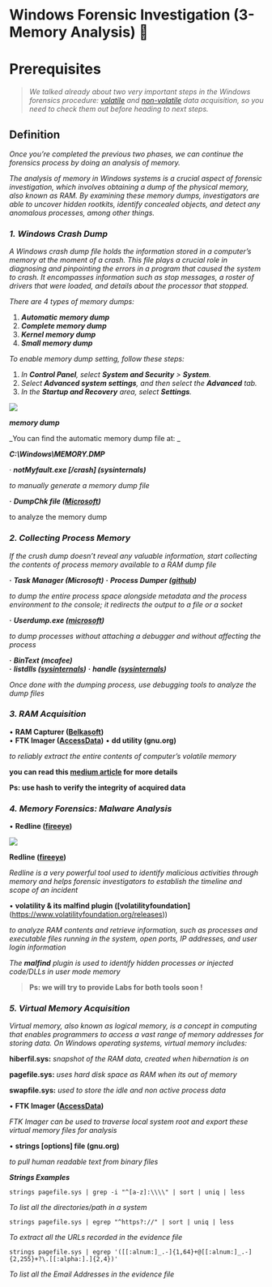 
# Windows Forensic Investigation (3- Memory Analysis) :floppy_disk:

# Prerequisites

> _We talked already about two very important steps in the Windows forensics procedure:  [volatile](https://github.com/mazyaar/Windows_Forensic_Investigation_8_parts/blob/main/1-%20Gathering%20Volatile%20Information.md) and  [non-volatile](https://github.com/mazyaar/Windows_Forensic_Investigation_8_parts/blob/main/2-%20Collecting%20Non-volatile%20Information.md)  data acquisition, so you need to check them out before heading to next steps._

## Definition

_Once you’re completed the previous two phases, we can continue the forensics process by doing an analysis of memory._

_The analysis of memory in Windows systems is a crucial aspect of forensic investigation, which involves obtaining a dump of the physical memory, also known as RAM. By examining these memory dumps, investigators are able to uncover hidden rootkits, identify concealed objects, and detect any anomalous processes, among other things._

### ***1.***  ***Windows Crash Dump***

_A Windows crash dump file holds the information stored in a computer’s memory at the moment of a crash. This file plays a crucial role in diagnosing and pinpointing the errors in a program that caused the system to crash. It encompasses information such as stop messages, a roster of drivers that were loaded, and details about the processor that stopped._

_There are 4 types of memory dumps:_

1.  _**Automatic memory dump**_
2.  _**Complete memory dump**_
3.  _**Kernel memory dump**_
4.  _**Small memory dump**_

_To enable memory dump setting, follow these steps:_

1.  _In  **Control Panel**, select  **System and Security** >  **System**._
2.  _Select  **Advanced system settings**, and then select the  **Advanced** tab._
3.  _In the  **Startup and Recovery**  area, select  **Settings**._

![](https://miro.medium.com/v2/resize:fit:544/1*TJbbuMHlZ5aaEQXvgic3CQ.png)

***memory dump***

_You can find the automatic memory dump file at: _ 

***C:\Windows\MEMORY.DMP***

· ***notMyfault.exe [/crash] (sysinternals)***

_to manually generate a memory dump file_

**·** ***DumpChk file ([Microsoft](https://learn.microsoft.com/en-us/windows-hardware/drivers/debugger/dumpchk))***

to  analyze the memory dump

### ***2. Collecting Process Memory***

_If the crush dump doesn’t reveal any valuable information, start collecting the contents of process memory available to a RAM dump file_

**·** ***Task Manager (Microsoft)***
**·** ***Process Dumper ([github](https://github.com/glmcdona/Process-Dump))***

_to dump the entire process space alongside metadata and the process environment to the console; it redirects the output to a file or a socket_

**·** ***Userdump.exe ([microsoft](https://learn.microsoft.com/en-us/troubleshoot/windows-server/performance/use-userdump-create-dump-file))***

_to dump processes without attaching a debugger and without affecting the process_

**·** ***BinText (mcafee)***  
**·** ***listdlls ([sysinternals](https://learn.microsoft.com/en-us/sysinternals/downloads/listdlls))***
**·** ***handle ([sysinternals](https://learn.microsoft.com/en-us/sysinternals/downloads/handle))***

_Once done with the dumping process, use debugging tools to analyze the dump files_

### ***3. RAM Acquisition***

• **RAM Capturer ([Belkasoft](https://belkasoft.com/ram-capturer))**   
• **FTK Imager ([AccessData](https://www.exterro.com/ftk-imager))**
• **dd utility (gnu.org)**

_to reliably extract the entire contents of computer’s volatile memory_

**you can read this  [medium article](https://medium.com/@lucideus/windows-volatile-memory-acquisition-forensics-2018-lucideus-forensics-3f297d0e5bfd)  for more details**

**Ps: use hash to verify the integrity of acquired data**

### ***4.***  ***Memory Forensics: Malware Analysis***

• **Redline ([fireeye](https://fireeye.market/apps/211364))**

![](https://miro.medium.com/v2/resize:fit:700/1*pfQgy5RuEZDQ-R4T3oXiEA.png)

**Redline ([fireeye](https://fireeye.market/apps/211364))**

_Redline is a very powerful tool used to identify malicious activities through memory and helps forensic investigators to establish the timeline and scope of an incident_

• **volatility & its malfind plugin ([volatilityfoundation]**(https://www.volatilityfoundation.org/releases)) 

_to analyze RAM contents and retrieve information, such as processes and executable files running in the system, open ports, IP addresses, and user login information_

_The  **malfind** plugin is used to identify hidden processes or injected code/DLLs in user mode memory_

> **Ps: we will try to provide Labs for both tools soon !**

### ***5. Virtual Memory Acquisition***

_Virtual memory, also known as logical memory, is a concept in computing that enables programmers to access a vast range of memory addresses for storing data. On Windows operating systems, virtual memory includes:_

**hiberfil.sys:**  _snapshot of the RAM data, created when hibernation is on_

**pagefile.sys:** _uses hard disk space as RAM when its out of memory_

**swapfile.sys:**  _used to store the idle and non active process data_

• **FTK Imager ([AccessData](https://www.exterro.com/ftk-imager))**

_FTK Imager can be used to traverse local system root and export these virtual memory files for analysis_

• **strings [options] file (gnu.org)**

_to pull human readable text from binary files_

**_Strings Examples_**
```
strings pagefile.sys | grep -i "^[a-z]:\\\\" | sort | uniq | less
```
_To list all the directories/path in a system_
```
strings pagefile.sys | egrep "^https?://" | sort | uniq | less
```
_To extract all the URLs recorded in the evidence file_
```
strings pagefile.sys | egrep '([[:alnum:]_.-]{1,64}+@[[:alnum:]_.-]{2,255}+?\.[[:alpha:].]{2,4})'
```

_To list all the Email Addresses in the evidence file_

